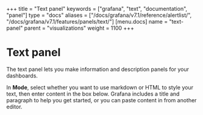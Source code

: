 +++
title = "Text panel"
keywords = ["grafana", "text", "documentation", "panel"]
type = "docs"
aliases = ["/docs/grafana/v7.1/reference/alertlist/", "/docs/grafana/v7.1/features/panels/text/"]
[menu.docs]
name = "text-panel"
parent = "visualizations"
weight = 1100
+++

# Text panel

The text panel lets you make information and description panels for your dashboards. 

In **Mode**, select whether you want to use markdown or HTML to style your text, then enter content in the box below. Grafana includes a title and paragraph to help you get started, or you can paste content in from another editor.

